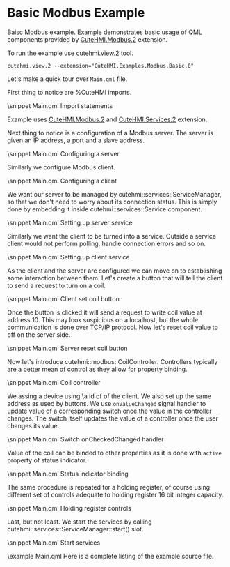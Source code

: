 # Basic Modbus Example

Baisc Modbus example. Example demonstrates basic usage of QML components provided by [CuteHMI.Modbus.2](../../../Modbus.2)
extension.

To run the example use [cutehmi.view.2](../../../../../tools/cutehmi.view.2/) tool.
```
cutehmi.view.2 --extension="CuteHMI.Examples.Modbus.Basic.0"
```

Let's make a quick tour over `Main.qml` file.

First thing to notice are %CuteHMI imports.

\snippet Main.qml Import statements

Example uses [CuteHMI.Modbus.2](../../../Modbus.2) and [CuteHMI.Services.2](../../../Services.2) extension.

Next thing to notice is a configuration of a Modbus server. The server is given an IP address, a port and a slave address.

\snippet Main.qml Configuring a server

Similarly we configure Modbus client.

\snippet Main.qml Configuring a client

We want our server to be managed by cutehmi::services::ServiceManager, so that we don't need to worry about its connection status.
This is simply done by embedding it inside cutehmi::services::Service component.

\snippet Main.qml Setting up server service

Similarly we want the client to be turned into a service. Outside a service client would not perform polling, handle connection
errors and so on.

\snippet Main.qml Setting up client service

As the client and the server are configured we can move on to establishing some interaction between them. Let's create a button that
will tell the client to send a request to turn on a coil.

\snippet Main.qml  Client set coil button

Once the button is clicked it will send a request to write coil value at address 10. This may look suspicious on a localhost, but
the whole communication is done over TCP/IP protocol. Now let's reset coil value to off on the server side.

\snippet Main.qml  Server reset coil button

Now let's introduce cutehmi::modbus::CoilController. Controllers typically are a better mean of control as they allow for property
binding.

\snippet Main.qml Coil controller

We assing a device using \a id of of the client. We also set up the same address as used by buttons. We use `onValueChanged` signal
handler to update value of a corresponding switch once the value in the controller changes. The switch itself updates the value of
a controller once the user changes its value.

\snippet Main.qml Switch onCheckedChanged handler

Value of the coil can be binded to other properties as it is done with `active` property of status indicator.

\snippet Main.qml Status indicator binding

The same procedure is repeated for a holding register, of course using different set of controls adequate to holding register 16 bit
integer capacity.

\snippet Main.qml Holding register controls

Last, but not least. We start the services by calling cutehmi::services::ServiceManager::start() slot.

\snippet Main.qml Start services

\example Main.qml
Here is a complete listing of the example source file.
